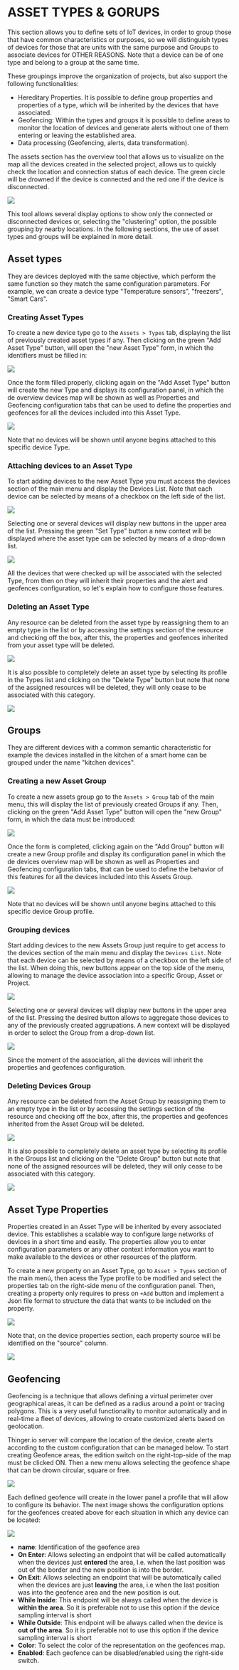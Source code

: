 # ASSET TYPES & GORUPS

This section allows you to define sets of IoT devices, in order to group those that have common characteristics or purposes, so we will distinguish types of devices for those that are units with the same purpose and Groups to associate devices for OTHER REASONS. Note that a device can be of one type and belong to a group at the same time. 

These groupings improve the organization of projects, but also support the following functionalities: 

* Hereditary Properties. It is possible to define group properties and properties of a type, which will be inherited by the devices that have associated.
* Geofencing: Within the types and groups it is possible to define areas to monitor the location of devices and generate alerts without one of them entering or leaving the established area.
* Data processing \(Geofencing, alerts, data transformation\). 

The assets section has the overview tool that allows us to visualize on the map all the devices created in the selected project, allows us to quickly check the location and connection status of each device. The green circle will be drowned if the device is connected and the red one if the device is disconnected. 

![](../.gitbook/assets/image%20%28353%29.png)

This tool allows several display options to show only the connected or disconnected devices or, selecting the "clustering" option, the possible grouping by nearby locations. In the following sections, the use of asset types and groups will be explained in more detail.

## Asset types

They are devices deployed with the same objective, which perform the same function so they match the same configuration parameters. For example, we can create a device type "Temperature sensors", "freezers", "Smart Cars". 

###  Creating Asset Types

To create a new device type go to the `Assets > Types` tab, displaying the list of previously created asset types if any. Then clicking on the green "Add Asset Type" button, will open the "new Asset Type" form, in which the identifiers must be filled in: 

![](../.gitbook/assets/image%20%28343%29.png)

Once the form filled properly, clicking again on the "Add Asset Type" button will create the new Type and displays its configuration panel, in which the de overview devices map will be shown as well as Properties and Geofencing configuration tabs that can be used to define the properties and geofences for all the devices included into this Asset Type.

![](../.gitbook/assets/image%20%28344%29.png)

Note that no devices will be shown until anyone begins attached to this specific device Type.

### Attaching devices to an Asset Type

To start adding devices to the new Asset Type you must access the devices section of the main menu and display the Devices List. Note that each device can be selected by means of a checkbox on the left side of the list. 

![](../.gitbook/assets/image%20%28332%29.png)

Selecting one or several devices will display new buttons in the upper area of the list. Pressing the green "Set Type" button a new context will be displayed where the asset type can be selected by means of a drop-down list.

![](../.gitbook/assets/image%20%28358%29.png)

All the devices that were checked up will be associated with the selected Type, from then on they will inherit their properties and the alert and geofences configuration, so let's explain how to configure those features.

### Deleting an Asset Type 

Any resource can be deleted from the asset type by reassigning them to an empty type in the list or by accessing the settings section of the resource and checking off the box, after this, the properties and geofences inherited from your asset type will be deleted.

![](../.gitbook/assets/image%20%28327%29.png)

It is also possible to completely delete an asset type by selecting its profile in the Types list and clicking on the "Delete Type" button but note that none of the assigned resources will be deleted, they will only cease to be associated with this category.

![](../.gitbook/assets/image%20%28330%29.png)

## Groups

They are different devices with a common semantic characteristic for example the devices installed in the kitchen of a smart home can be grouped under the name "kitchen devices".

### Creating a new Asset Group

To create a new assets group go to the `Assets > Group` tab of the main menu, this will display the list of previously created Groups if any. Then, clicking on the green "Add Asset Type" button will open the "new Group" form,  in which the data must be introduced:

![](../.gitbook/assets/image%20%28342%29.png)

Once the form is completed, clicking again on the "Add Group" button will create a new Group profile and display its configuration panel in which the de devices overview map will be shown as well as Properties and Geofencing configuration tabs, that can be used to define the behavior of this features for all the devices included into this Assets Group.

![](../.gitbook/assets/image%20%28344%29.png)

Note that no devices will be shown until anyone begins attached to this specific device Group profile.

### Grouping devices

Start adding devices to the new Assets Group just require to get access to the devices section of the main menu and display the `Devices List`. Note that each device can be selected by means of a checkbox on the left side of the list. When doing this, new buttons appear on the top side of the menu, allowing to manage the device association into a specific Group, Asset or Project. 

![](../.gitbook/assets/image%20%28332%29.png)

Selecting one or several devices will display new buttons in the upper area of the list. Pressing the desired button allows to aggregate those devices to any of the previously created aggrupations. A new context will be displayed in order to select the Group from a drop-down list.

![](../.gitbook/assets/image%20%28337%29.png)

Since the moment of the association, all the devices will inherit the properties and geofences configuration.

### Deleting Devices Group

Any resource can be deleted from the Asset Group by reassigning them to an empty type in the list or by accessing the settings section of the resource and checking off the box, after this, the properties and geofences inherited from the Asset Group will be deleted.

![](../.gitbook/assets/image%20%28348%29.png)

It is also possible to completely delete an asset type by selecting its profile in the Groups list and clicking on the "Delete Group" button but note that none of the assigned resources will be deleted, they will only cease to be associated with this category.

![](../.gitbook/assets/image%20%28336%29.png)

## Asset Type Properties

Properties created in an Asset Type will be inherited by every associated device. This establishes a scalable way to configure large networks of devices in a short time and easily. The properties allow you to enter configuration parameters or any other context information you want to make available to the devices or other resources of the platform.

To create a new property on an Asset Type, go to `Asset > Types` section of the main menú, then acess the Type profile to be modified and select the properties tab on the right-side menu of the configuration panel. Then, creating a property only requires to press on `+Add` button and implement a Json file format to structure the data that wants to be included on the property.

![](../.gitbook/assets/image%20%28347%29.png)

Note that, on the device properties section, each property source will be identified on the "source" column.

![](../.gitbook/assets/image%20%28357%29.png)

## Geofencing  

Geofencing is a technique that allows defining a virtual perimeter over geographical areas, it can be defined as a radius around a point or tracing polygons. This is a very useful functionality to monitor automatically and in real-time a fleet of devices, allowing to create customized alerts based on geolocation.

Thinger.io server will compare the location of the device, create alerts according to the custom configuration that can be managed below. To start creating Geofence areas, the edition switch on the right-top-side of the map must be clicked ON. Then a new menu allows selecting the geofence shape that can be drown circular, square or free. 

![](../.gitbook/assets/image%20%28341%29.png)

Each defined geofence will create in the lower panel a profile that will allow to configure its behavior. The next image shows the configuration options for the geofences created above for each situation in which any device can be located:

![](../.gitbook/assets/image%20%28331%29.png)

* **name**: Identification of the geofence area
* **On Enter**: Allows selecting an endpoint that will be called automatically when the devices just **entered** the area, I.e. when the last position was out of the border and the new position is into the border. 
* **On Exit**: Allows selecting an endpoint that will be automatically called when the devices are just **leaving** the area, i.e when the last position was into the geofence area and the new position is out. 
* **While Inside**: This endpoint will be always called when the device is **within the area**. So it is preferable not to use this option if the device sampling interval is short
* **While Outside**: This endpoint will be always called when the device is **out of the area**. So it is preferable not to use this option if the device sampling interval is short
* **Color**: To select the color of the representation on the geofences map.
* **Enabled**: Each geofence can be disabled/enabled using the right-side switch. 






